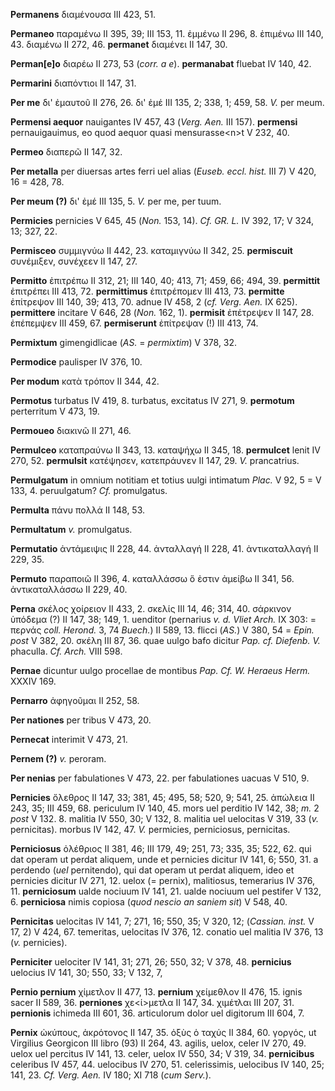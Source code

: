 **Permanens** διαμένουσα III 423, 51.

**Permaneo** παραμένω II 395, 39; III 153, 11. ἐμμένω II 296, 8. ἐπιμένω
III 140, 43. διαμένω II 272, 46. **permanet** διαμένει II 147, 30.

**Perman\[e\]o** διαρέω II 273, 53 (*corr. a e*). **permanabat** fluebat
IV 140, 42.

**Permarini** διαπόντιοι II 147, 31.

**Per me** δι' ἐμαυτοῦ II 276, 26. δι' ἐμέ III 135, 2; 338, 1; 459, 58.
*V.* per meum.

**Permensi aequor** nauigantes IV 457, 43 (*Verg. Aen.* III 157).
**permensi** pernauigauimus, eo quod aequor quasi mensurasse\<n\>t V
232, 40.

**Permeo** διαπερῶ II 147, 32.

**Per metalla** per diuersas artes ferri uel alias (*Euseb. eccl. hist.*
III 7) V 420, 16 = 428, 78.

**Per meum (?)** δι' ἐμέ III 135, 5. *V.* per me, per tuum.

**Permicies** pernicies V 645, 45 (*Non.* 153, 14). *Cf. GR. L.* IV 392,
17; V 324, 13; 327, 22.

**Permisceo** συμμιγνύω II 442, 23. καταμιγνύω II 342, 25.
**permiscuit** συνέμιξεν, συνέχεεν II 147, 27.

**Permitto** ἐπιτρέπω II 312, 21; III 140, 40; 413, 71; 459, 66; 494,
39. **permittit** ἐπιτρέπει III 413, 72. **permittimus** ἐπιτρέπομεν III
413, 73. **permitte** ἐπίτρεψον III 140, 39; 413, 70. adnue IV 458, 2
(*cf. Verg. Aen.* IX 625). **permittere** incitare V 646, 28 (*Non.*
162, 1). **permisit** ἐπέτρεψεν II 147, 28. ἐπέπεμψεν III 459, 67.
**permiserunt** ἐπίτρεψαν (!) III 413, 74.

**Permixtum** gimengidlicae (*AS.* = *permixtim*) V 378, 32.

**Permodice** paulisper IV 376, 10.

**Per modum** κατὰ τρόπον II 344, 42.

**Permotus** turbatus IV 419, 8. turbatus, excitatus IV 271, 9.
**permotum** perterritum V 473, 19.

**Permoueo** διακινῶ II 271, 46.

**Permulceo** καταπραύνω II 343, 13. καταψήχω II 345, 18. **permulcet**
lenit IV 270, 52. **permulsit** κατέψησεν, κατεπράυνεν II 147, 29. *V.*
prancatrius.

**Permulgatum** in omnium notitiam et totius uulgi intimatum *Plac.* V
92, 5 = V 133, 4. peruulgatum? *Cf.* promulgatus.

**Permulta** πάνυ πολλά II 148, 53.

**Permultatum** *v.* promulgatus.

**Permutatio** ἀντάμειψις II 228, 44. ἀνταλλαγή II 228, 41.
ἀντικαταλλαγή II 229, 35.

**Permuto** παραποιῶ II 396, 4. καταλλάσσω ὅ ἐστιν ἀμείβω II 341, 56.
ἀντικαταλλάσσω II 229, 40.

**Perna** σκέλος χοίρειον II 433, 2. σκελίς III 14, 46; 314, 40.
σάρκινον ὑπόδεμα (?) II 147, 38; 149, 1. uenditor (pernarius *v. d.
Vliet Arch.* IX 303: = περνάς *coll. Herond.* 3, 74 *Buech.*) II 589,
13. flicci (*AS.*) V 380, 54 = *Epin. post* V 382, 20. σκέλη III 87, 36.
quae uulgo bafo dicitur *Pap. cf. Diefenb. V.* phaculla. *Cf. Arch.*
VIII 598.

**Pernae** dicuntur uulgo procellae de montibus *Pap. Cf. W. Heraeus
Herm.* XXXIV 169.

**Pernarro** ἀφηγοῦμαι II 252, 58.

**Per nationes** per tribus V 473, 20.

**Pernecat** interimit V 473, 21.

**Pernem (?)** *v.* peroram.

**Per nenias** per fabulationes V 473, 22. per fabulationes uacuas V
510, 9.

**Pernicies** ὄλεθρος II 147, 33; 381, 45; 495, 58; 520, 9; 541, 25.
ἀπώλεια II 243, 35; III 459, 68. periculum IV 140, 45. mors uel perditio
IV 142, 38; *m.* 2 *post* V 132. 8. malitia IV 550, 30; V 132, 8.
malitia uel uelocitas V 319, 33 (*v.* pernicitas). morbus IV 142, 47. *V.*
permicies, perniciosus, pernicitas.

**Perniciosus** ὀλέθριος II 381, 46; III 179, 49; 251, 73; 335, 35; 522,
62. qui dat operam ut perdat aliquem, unde et pernicies dicitur IV 141,
6; 550, 31. a perdendo (*uel* pernitendo), qui dat operam ut perdat
aliquem, ideo et pernicies dicitur IV 271, 12. uelox (= pernix),
malitiosus, temerarius IV 376, 11. **perniciosum** ualde nociuum IV 141,
21. ualde nociuum uel pestifer V 132, 6. **perniciosa** nimis copiosa
(*quod nescio an saniem sit*) V 548, 40.

**Pernicitas** uelocitas IV 141, 7; 271, 16; 550, 35; V 320, 12;
(*Cassian. inst.* V 17, 2) V 424, 67. temeritas, uelocitas IV 376, 12.
conatio uel malitia IV 376, 13 (*v.* pernicies).

**Perniciter** uelociter IV 141, 31; 271, 26; 550, 32; V 378, 48.
**pernicius** uelocius IV 141, 30; 550, 33; V 132, 7,

**Pernio pernium** χίμετλον II 477, 13. **pernium** χείμεθλον II 476,
15. ignis sacer II 589, 36. **perniones** χε\<ί\>μετλα II 147, 34.
χιμέτλαι III 207, 31. **pernionis** ichimeda III 601, 36. articulorum
dolor uel digitorum III 604, 7.

**Pernix** ὠκύπους, ἀκρότονος II 147, 35. ὀξὺς ὁ ταχύς II 384, 60.
γοργός, ut Virgilius Georgicon III libro (93) II 264, 43. agilis, uelox,
celer IV 270, 49. uelox uel percitus IV 141, 13. celer, uelox IV 550,
34; V 319, 34. **pernicibus** celeribus IV 457, 44. uelocibus IV 270,
51. celerissimis, uelocibus IV 140, 25; 141, 23. *Cf. Verg. Aen.* IV
180; XI 718 (*cum Serv.*).
